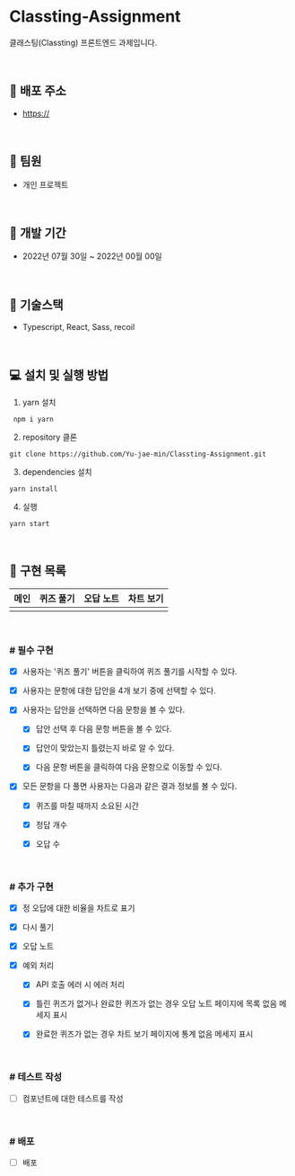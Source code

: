 # Classting-Assignment

클래스팅(Classting) 프론트엔드 과제입니다.

<br />

## 🎉 **배포 주소**

- [https://](https://)

<br />

## 👬 **팀원**

- 개인 프로젝트

<br>

## 📅 **개발 기간**

- 2022년 07월 30일 ~ 2022년 00월 00일

<br />

## 🔧 **기술스택**

- Typescript, React, Sass, recoil

<br />

## 💻 **설치 및 실행 방법**

1. yarn 설치

```
 npm i yarn
```

2. repository 클론

```
git clone https://github.com/Yu-jae-min/Classting-Assignment.git
```

3. dependencies 설치

```
yarn install
```

4. 실행

```
yarn start
```

<br />

## 📒 **구현 목록**

|메인|퀴즈 풀기|오답 노트|차트 보기|
|:-:|:-:|:-:|:-:|
|||||

<br />

### # 필수 구현

- [x] 사용자는 '퀴즈 풀기' 버튼을 클릭하여 퀴즈 풀기를 시작할 수 있다.

- [x] 사용자는 문항에 대한 답안을 4개 보기 중에 선택할 수 있다.

- [x] 사용자는 답안을 선택하면 다음 문항을 볼 수 있다.

  - [x] 답안 선택 후 다음 문항 버튼을 볼 수 있다.

  - [x] 답안이 맞았는지 틀렸는지 바로 알 수 있다.

  - [x] 다음 문항 버튼을 클릭하여 다음 문항으로 이동할 수 있다.

- [x] 모든 문항을 다 풀면 사용자는 다음과 같은 결과 정보를 볼 수 있다.

  - [x] 퀴즈를 마칠 때까지 소요된 시간

  - [x] 정답 개수

  - [x] 오답 수

<br>

### # 추가 구현

- [x] 정 오답에 대한 비율을 차트로 표기

- [x] 다시 풀기

- [x] 오답 노트

- [x] 예외 처리

  - [x] API 호출 에러 시 에러 처리

  - [x] 틀린 퀴즈가 없거나 완료한 퀴즈가 없는 경우 오답 노트 페이지에 목록 없음 메세지 표시

  - [x] 완료한 퀴즈가 없는 경우 차트 보기 페이지에 통계 없음 메세지 표시

<br>

### # 테스트 작성

- [ ] 컴포넌트에 대한 테스트를 작성

<br>

### # 배포

- [ ] 배포

<br>